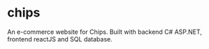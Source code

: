 # chips

An e-commerce website for Chips. Built with backend C# ASP.NET, frontend reactJS and SQL database. 
